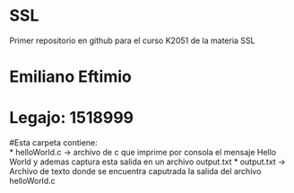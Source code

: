 # SSL
Primer repositorio en github para el curso K2051 de la materia SSL

# Emiliano Eftimio

# Legajo: 1518999

#Esta carpeta contiene:  
                      * helloWorld.c -> archivo de c que imprime por consola el mensaje Hello World y ademas captura esta salida en un                             archivo output.txt
                      * output.txt -> Archivo de texto donde se encuentra caputrada la salida del archivo helloWorld.c

